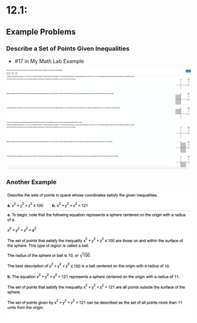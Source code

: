 # 12.1:

## Example Problems

### Describe a Set of Points Given Inequalities

* \#17 in My Math Lab Example

![](<../../../../.gitbook/assets/image (262).png>)

### Another Example

![](<../../../../.gitbook/assets/image (263).png>)
